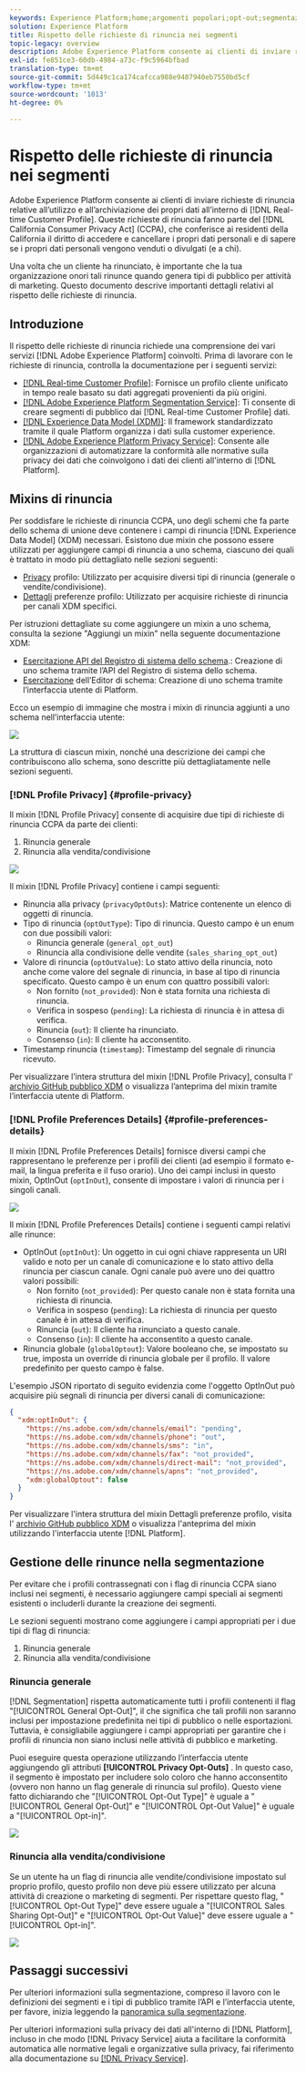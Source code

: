 ```yaml
---
keywords: Experience Platform;home;argomenti popolari;opt-out;segmentazione;servizio di segmentazione;servizio di segmentazione;onorare le rinunce;opt-out;opt-out;opt-out; opt-out;
solution: Experience Platform
title: Rispetto delle richieste di rinuncia nei segmenti
topic-legacy: overview
description: Adobe Experience Platform consente ai clienti di inviare richieste di rinuncia relative all’utilizzo e all’archiviazione dei propri dati all’interno di Profilo cliente in tempo reale]. Queste richieste di rinuncia fanno parte del California Consumer Privacy Act (CCPA), che conferisce ai residenti della California il diritto di accedere e cancellare i loro dati personali e di sapere se i loro dati personali vengono venduti o divulgati (e a chi).
exl-id: fe851ce3-60db-4984-a73c-f9c5964bfbad
translation-type: tm+mt
source-git-commit: 5d449c1ca174cafcca988e9487940eb7550bd5cf
workflow-type: tm+mt
source-wordcount: '1013'
ht-degree: 0%

---
```


# Rispetto delle richieste di rinuncia nei segmenti

Adobe Experience Platform consente ai clienti di inviare richieste di rinuncia relative all’utilizzo e all’archiviazione dei propri dati all’interno di [!DNL Real-time Customer Profile]. Queste richieste di rinuncia fanno parte del [!DNL California Consumer Privacy Act] (CCPA), che conferisce ai residenti della California il diritto di accedere e cancellare i propri dati personali e di sapere se i propri dati personali vengono venduti o divulgati (e a chi).

Una volta che un cliente ha rinunciato, è importante che la tua organizzazione onori tali rinunce quando genera tipi di pubblico per attività di marketing. Questo documento descrive importanti dettagli relativi al rispetto delle richieste di rinuncia.

## Introduzione

Il rispetto delle richieste di rinuncia richiede una comprensione dei vari servizi [!DNL Adobe Experience Platform] coinvolti. Prima di lavorare con le richieste di rinuncia, controlla la documentazione per i seguenti servizi:

- [[!DNL Real-time Customer Profile]](../profile/home.md): Fornisce un profilo cliente unificato in tempo reale basato su dati aggregati provenienti da più origini.
- [[!DNL Adobe Experience Platform Segmentation Service]](./home.md): Ti consente di creare segmenti di pubblico dai  [!DNL Real-time Customer Profile] dati.
- [[!DNL Experience Data Model (XDM)]](../xdm/home.md): Il framework standardizzato tramite il quale Platform organizza i dati sulla customer experience.
- [[!DNL Adobe Experience Platform Privacy Service]](../privacy-service/home.md): Consente alle organizzazioni di automatizzare la conformità alle normative sulla privacy dei dati che coinvolgono i dati dei clienti all&#39;interno di  [!DNL Platform].

## Mixins di rinuncia

Per soddisfare le richieste di rinuncia CCPA, uno degli schemi che fa parte dello schema di unione deve contenere i campi di rinuncia [!DNL Experience Data Model] (XDM) necessari. Esistono due mixin che possono essere utilizzati per aggiungere campi di rinuncia a uno schema, ciascuno dei quali è trattato in modo più dettagliato nelle sezioni seguenti:

- [Privacy](#profile-privacy) profilo: Utilizzato per acquisire diversi tipi di rinuncia (generale o vendite/condivisione).
- [Dettagli](#profile-preferences-details) preferenze profilo: Utilizzato per acquisire richieste di rinuncia per canali XDM specifici.

Per istruzioni dettagliate su come aggiungere un mixin a uno schema, consulta la sezione &quot;Aggiungi un mixin&quot; nella seguente documentazione XDM:
- [Esercitazione API del Registro di sistema dello schema](../xdm/api/getting-started.md).: Creazione di uno schema tramite l’API del Registro di sistema dello schema.
- [Esercitazione](../xdm/tutorials/create-schema-ui.md) dell’Editor di schema: Creazione di uno schema tramite l’interfaccia utente di Platform.

Ecco un esempio di immagine che mostra i mixin di rinuncia aggiunti a uno schema nell’interfaccia utente:

![](images/opt-outs/opt-out-mixins-user-interface.png)

La struttura di ciascun mixin, nonché una descrizione dei campi che contribuiscono allo schema, sono descritte più dettagliatamente nelle sezioni seguenti.

### [!DNL Profile Privacy] {#profile-privacy}

Il mixin [!DNL Profile Privacy] consente di acquisire due tipi di richieste di rinuncia CCPA da parte dei clienti:

1. Rinuncia generale
2. Rinuncia alla vendita/condivisione

![](images/opt-outs/profile-privacy.png)

Il mixin [!DNL Profile Privacy] contiene i campi seguenti:

- Rinuncia alla privacy (`privacyOptOuts`): Matrice contenente un elenco di oggetti di rinuncia.
- Tipo di rinuncia (`optOutType`): Tipo di rinuncia. Questo campo è un enum con due possibili valori:
   - Rinuncia generale (`general_opt_out`)
   - Rinuncia alla condivisione delle vendite (`sales_sharing_opt_out`)
- Valore di rinuncia (`optOutValue`): Lo stato attivo della rinuncia, noto anche come valore del segnale di rinuncia, in base al tipo di rinuncia specificato. Questo campo è un enum con quattro possibili valori:
   - Non fornito (`not_provided`): Non è stata fornita una richiesta di rinuncia.
   - Verifica in sospeso (`pending`): La richiesta di rinuncia è in attesa di verifica.
   - Rinuncia (`out`): Il cliente ha rinunciato.
   - Consenso (`in`): Il cliente ha acconsentito.
- Timestamp rinuncia (`timestamp`): Timestamp del segnale di rinuncia ricevuto.

Per visualizzare l’intera struttura del mixin [!DNL Profile Privacy], consulta l’ [archivio GitHub pubblico XDM](https://github.com/adobe/xdm/blob/master/schemas/context/profile-privacy.schema.json) o visualizza l’anteprima del mixin tramite l’interfaccia utente di Platform.

### [!DNL Profile Preferences Details] {#profile-preferences-details}

Il mixin [!DNL Profile Preferences Details] fornisce diversi campi che rappresentano le preferenze per i profili dei clienti (ad esempio il formato e-mail, la lingua preferita e il fuso orario). Uno dei campi inclusi in questo mixin, OptInOut (`optInOut`), consente di impostare i valori di rinuncia per i singoli canali.

![](images/opt-outs/profile-preferences-details.png)

Il mixin [!DNL Profile Preferences Details] contiene i seguenti campi relativi alle rinunce:

- OptInOut (`optInOut`): Un oggetto in cui ogni chiave rappresenta un URI valido e noto per un canale di comunicazione e lo stato attivo della rinuncia per ciascun canale. Ogni canale può avere uno dei quattro valori possibili:
   - Non fornito (`not_provided`): Per questo canale non è stata fornita una richiesta di rinuncia.
   - Verifica in sospeso (`pending`): La richiesta di rinuncia per questo canale è in attesa di verifica.
   - Rinuncia (`out`): Il cliente ha rinunciato a questo canale.
   - Consenso (`in`): Il cliente ha acconsentito a questo canale.
- Rinuncia globale (`globalOptout`): Valore booleano che, se impostato su true, imposta un override di rinuncia globale per il profilo. Il valore predefinito per questo campo è false.

L&#39;esempio JSON riportato di seguito evidenzia come l&#39;oggetto OptInOut può acquisire più segnali di rinuncia per diversi canali di comunicazione:

```json
{
  "xdm:optInOut": {
    "https://ns.adobe.com/xdm/channels/email": "pending",
    "https://ns.adobe.com/xdm/channels/phone": "out",
    "https://ns.adobe.com/xdm/channels/sms": "in",
    "https://ns.adobe.com/xdm/channels/fax": "not_provided",
    "https://ns.adobe.com/xdm/channels/direct-mail": "not_provided",
    "https://ns.adobe.com/xdm/channels/apns": "not_provided",
    "xdm:globalOptout": false
  }
}
```

Per visualizzare l&#39;intera struttura del mixin Dettagli preferenze profilo, visita l&#39; [archivio GitHub pubblico XDM](https://github.com/adobe/xdm/blob/master/schemas/context/profile-preferences-details.schema.json) o visualizza l&#39;anteprima del mixin utilizzando l&#39;interfaccia utente [!DNL Platform].

## Gestione delle rinunce nella segmentazione

Per evitare che i profili contrassegnati con i flag di rinuncia CCPA siano inclusi nei segmenti, è necessario aggiungere campi speciali ai segmenti esistenti o includerli durante la creazione dei segmenti.

Le sezioni seguenti mostrano come aggiungere i campi appropriati per i due tipi di flag di rinuncia:
1. Rinuncia generale
2. Rinuncia alla vendita/condivisione

### Rinuncia generale

[!DNL Segmentation] rispetta automaticamente tutti i profili contenenti il flag &quot;[!UICONTROL General Opt-Out]&quot;, il che significa che tali profili non saranno inclusi per impostazione predefinita nei tipi di pubblico o nelle esportazioni. Tuttavia, è consigliabile aggiungere i campi appropriati per garantire che i profili di rinuncia non siano inclusi nelle attività di pubblico e marketing.

Puoi eseguire questa operazione utilizzando l’interfaccia utente aggiungendo gli attributi **[!UICONTROL Privacy Opt-Outs]** . In questo caso, il segmento è impostato per includere solo coloro che hanno acconsentito (ovvero non hanno un flag generale di rinuncia sul profilo). Questo viene fatto dichiarando che &quot;[!UICONTROL Opt-Out Type]&quot; è uguale a &quot;[!UICONTROL General Opt-Out]&quot; e &quot;[!UICONTROL Opt-Out Value]&quot; è uguale a &quot;[!UICONTROL Opt-in]&quot;.

![](images/opt-outs/segment-general-opt-out.png)

### Rinuncia alla vendita/condivisione

Se un utente ha un flag di rinuncia alle vendite/condivisione impostato sul proprio profilo, questo profilo non deve più essere utilizzato per alcuna attività di creazione o marketing di segmenti. Per rispettare questo flag, &quot;[!UICONTROL Opt-Out Type]&quot; deve essere uguale a &quot;[!UICONTROL Sales Sharing Opt-Out]&quot; e &quot;[!UICONTROL Opt-Out Value]&quot; deve essere uguale a &quot;[!UICONTROL Opt-in]&quot;.

![](images/opt-outs/segment-sales-sharing-opt-out.png)

<!-- ### Overriding default exclusions

In some instances, such as building a segment of people who have opted out, it may be necessary to override the default exclusion of opted-out profiles. This override can be done via the API or in the Segment Builder user interface. -->

## Passaggi successivi

Per ulteriori informazioni sulla segmentazione, compreso il lavoro con le definizioni dei segmenti e i tipi di pubblico tramite l’API e l’interfaccia utente, per favore, inizia leggendo la [panoramica sulla segmentazione](./home.md).

Per ulteriori informazioni sulla privacy dei dati all&#39;interno di [!DNL Platform], incluso in che modo [!DNL Privacy Service] aiuta a facilitare la conformità automatica alle normative legali e organizzative sulla privacy, fai riferimento alla documentazione su [[!DNL Privacy Service]](../privacy-service/home.md).
